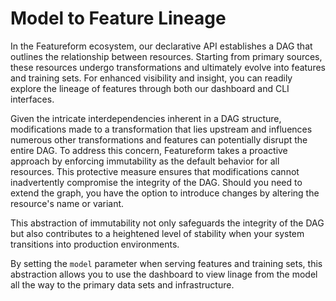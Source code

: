# Model to Feature Lineage

In the Featureform ecosystem, our declarative API establishes a DAG that outlines the relationship between resources. Starting from primary sources, these resources undergo transformations and ultimately evolve into features and training sets. For enhanced visibility and insight, you can readily explore the lineage of features through both our dashboard and CLI interfaces.

Given the intricate interdependencies inherent in a DAG structure, modifications made to a transformation that lies upstream and influences numerous other transformations and features can potentially disrupt the entire DAG. To address this concern, Featureform takes a proactive approach by enforcing immutability as the default behavior for all resources. This protective measure ensures that modifications cannot inadvertently compromise the integrity of the DAG. Should you need to extend the graph, you have the option to introduce changes by altering the resource's name or variant.

This abstraction of immutability not only safeguards the integrity of the DAG but also contributes to a heightened level of stability when your system transitions into production environments.

By setting the `model` parameter when serving features and training sets, this abstraction allows you to use the dashboard to view linage from the model all the way to the primary data sets and infrastructure.
